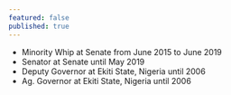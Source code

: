 ```yaml
---
featured: false
published: true
---
```

* Minority Whip at Senate from June 2015 to June 2019
* Senator at Senate until May 2019
* Deputy Governor at Ekiti State, Nigeria until 2006
* Ag. Governor at Ekiti State, Nigeria until 2006

